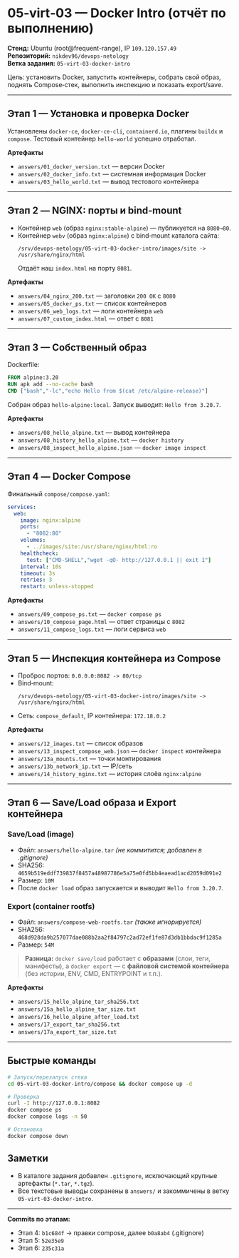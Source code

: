 # 05‑virt‑03 — Docker Intro (отчёт по выполнению)

**Стенд:** Ubuntu (root@frequent-range), IP `109.120.157.49`  
**Репозиторий:** `nikdev96/devops-netology`  
**Ветка задания:** `05-virt-03-docker-intro`

Цель: установить Docker, запустить контейнеры, собрать свой образ, поднять Compose‑стек, выполнить инспекцию и показать export/save.

---

## Этап 1 — Установка и проверка Docker
Установлены `docker-ce`, `docker-ce-cli`, `containerd.io`, плагины `buildx` и `compose`. Тестовый контейнер `hello-world` успешно отработал.

**Артефакты**
- `answers/01_docker_version.txt` — версии Docker
- `answers/02_docker_info.txt` — системная информация Docker
- `answers/03_hello_world.txt` — вывод тестового контейнера

---

## Этап 2 — NGINX: порты и bind‑mount
- Контейнер `web` (образ `nginx:stable-alpine`) — публикуется на `8080→80`.
- Контейнер `webv` (образ `nginx:alpine`) с bind‑mount каталога сайта:
  ```
  /srv/devops-netology/05-virt-03-docker-intro/images/site -> /usr/share/nginx/html
  ```
  Отдаёт наш `index.html` на порту `8081`.

**Артефакты**
- `answers/04_nginx_200.txt` — заголовки `200 OK` с `8080`
- `answers/05_docker_ps.txt` — список контейнеров
- `answers/06_web_logs.txt` — логи контейнера `web`
- `answers/07_custom_index.html` — ответ с `8081`

---

## Этап 3 — Собственный образ
Dockerfile:
```dockerfile
FROM alpine:3.20
RUN apk add --no-cache bash
CMD ["bash","-lc","echo Hello from $(cat /etc/alpine-release)"]
```
Собран образ `hello-alpine:local`. Запуск выводит: `Hello from 3.20.7`.

**Артефакты**
- `answers/08_hello_alpine.txt` — вывод контейнера
- `answers/08_history_hello_alpine.txt` — `docker history`
- `answers/08_inspect_hello_alpine.json` — `docker image inspect`

---

## Этап 4 — Docker Compose
Финальный `compose/compose.yaml`:
```yaml
services:
  web:
    image: nginx:alpine
    ports:
      - "8082:80"
    volumes:
      - ../images/site:/usr/share/nginx/html:ro
    healthcheck:
      test: ["CMD-SHELL","wget -qO- http://127.0.0.1 || exit 1"]
    interval: 10s
    timeout: 3s
    retries: 3
    restart: unless-stopped
```

**Артефакты**
- `answers/09_compose_ps.txt` — `docker compose ps`
- `answers/10_compose_page.html` — ответ страницы с `8082`
- `answers/11_compose_logs.txt` — логи сервиса `web`

---

## Этап 5 — Инспекция контейнера из Compose
- Проброс портов: `0.0.0.0:8082 -> 80/tcp`
- Bind‑mount:
  ```
  /srv/devops-netology/05-virt-03-docker-intro/images/site -> /usr/share/nginx/html
  ```
- Сеть: `compose_default`, IP контейнера: `172.18.0.2`

**Артефакты**
- `answers/12_images.txt` — список образов
- `answers/13_inspect_compose_web.json` — `docker inspect` контейнера
- `answers/13a_mounts.txt` — точки монтирования
- `answers/13b_network_ip.txt` — IP/сеть
- `answers/14_history_nginx.txt` — история слоёв `nginx:alpine`

---

## Этап 6 — Save/Load образа и Export контейнера
### Save/Load (image)
- Файл: `answers/hello-alpine.tar` *(не коммитится; добавлен в .gitignore)*
- SHA256: `4659b519eddf739837f8457a48987786e5a75e0fd5bb4eaead1acd2059d091e2`
- Размер: `10M`
- После `docker load` образ запускается и выводит `Hello from 3.20.7`.

### Export (container rootfs)
- Файл: `answers/compose-web-rootfs.tar` *(также игнорируется)*
- SHA256: `468d928da9b257077dae088b2aa2f84797c2ad72ef1fe87d3db1bbdac9f1285a`
- Размер: `54M`

> **Разница:** `docker save/load` работает с **образами** (слои, теги, манифесты), 
> а `docker export` — с **файловой системой контейнера** (без истории, ENV, CMD, ENTRYPOINT и т.п.).

**Артефакты**
- `answers/15_hello_alpine_tar_sha256.txt`
- `answers/15a_hello_alpine_tar_size.txt`
- `answers/16_hello_alpine_after_load.txt`
- `answers/17_export_tar_sha256.txt`
- `answers/17a_export_tar_size.txt`

---

## Быстрые команды
```bash
# Запуск/перезапуск стека
cd 05-virt-03-docker-intro/compose && docker compose up -d

# Проверка
curl -I http://127.0.0.1:8082
docker compose ps
docker compose logs -n 50

# Остановка
docker compose down
```

## Заметки
- В каталоге задания добавлен `.gitignore`, исключающий крупные артефакты (`*.tar`, `*.tgz`).
- Все текстовые выводы сохранены в `answers/` и закоммичены в ветку `05-virt-03-docker-intro`.

---

**Commits по этапам:**
- Этап 4: `b1c684f` → правки compose, далее `b0a8ab4` (.gitignore)
- Этап 5: `52e35e9`
- Этап 6: `235c31a`
